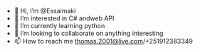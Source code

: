 - 👋 Hi, I’m @Essaimaki
- 👀 I’m interested in C# andweb API
- 🌱 I’m currently learning  python
- 💞️ I’m looking to collaborate on  anything interesting
- 📫 How to reach me thomas.2001@live.com/+251912383349

<!---
Essaimaki/Essaimaki is a ✨ special ✨ repository because its `README.md` (this file) appears on your GitHub profile.
You can click the Preview link to take a look at your changes.
--->
